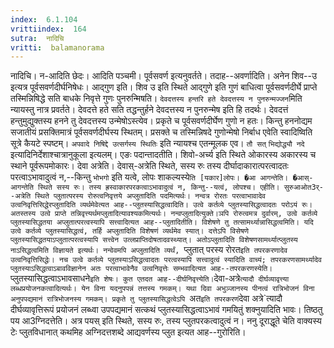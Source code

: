 ```yaml
---
index:  6.1.104
vrittiindex:  164
sutra:  नादिचि
vritti:  balamanorama 
---
```


नादिचि। न-आदिति छेदः। आदिति पञ्चमी। पूर्वसवर्ण इत्यनुवर्तते। तदाह--अवर्णादिति। अनेन शिव--उ इत्यत्र पूर्वसवर्णदीर्घनिषेधः। आद्गुण इति। शिव उ इति स्थिते आद्गुणे इति गुणं बाधित्वा पूर्वसवर्णदीर्घे प्राप्ते तस्मिन्निषिद्धे सति बाधके निवृत्ते गुणः पुनरुन्मिषति। `देवदत्तस्य हन्तरि हते देवदत्तस्य न पुनरुन्मज्जन`मिति न्यायस्तु नात्र प्रवर्तते। देवदत्ते हते सति तद्धन्तुर्हने देवदत्तस्य न पुनरुन्मेष इति हि तदर्थः। देवदत्तं हन्तुमुद्युक्तस्य हनने तु देवदत्तस्य उन्मेषोऽस्त्येव। प्रकृते च पूर्वसवर्णदीर्घेण गुणो न हतः। किन्तु हननोद्यम सजातीयं प्रसक्तिमात्रं पूर्वसवर्णदीर्घस्य स्थितम्। प्रसक्ते च तस्मिन्निषदे गुणोन्मेषो निर्बाध एवेति स्वादिष्विति सूत्रे कैयटे स्पष्टम्। `अपवादे निषिद्दे उत्सर्गस्य स्थितिः` इति न्यायश्च एतन्मूलक एव। `तौ सत्` `भिद्योद्ध्यौ नदे` इत्यादिनिर्देशाश्चात्रानुकूला इत्यलम्। एङः पदान्तादतीति। शिवो-अर्च्य इति स्थिते ओकारस्य अकारस्य च स्थाने पूर्वरूपमोकारः। देवा अत्रेति। देवास्-अत्रेति स्थिते, सस्य रुः तस्य दीर्घादाकारात्परत्वादतः परत्वाऽभावादुत्वं न,--किन्तु `भोभगो` इति यत्वे, लोपः शाकल्यस्ये`ति [यकार]लोपः। �आ आगन्तेति। �आस्-आगन्तेति स्थिते सस्य रुः। तस्य ह्रस्वाकारपरकत्वाऽभावादुत्वं न, किन्तु--यत्वं, लोपश्च। एहीति। सुरुआओत3र्--अत्रेति स्थिते प्लुतात्परस्य रोरुत्वनिवृत्तये अप्लुतादिति पदमित्यर्थः। नन्वत्र रोरतः परत्वाभावादेव उत्वनिवृत्तिसिद्धेरप्लुतादिति व्यर्थमेवेत्यत आह--प्लुतस्यासिद्धत्वादिति। उत्वे कर्तव्ये प्लुतस्यासिद्धत्वादतः परोऽयं रुः। अतस्तस्य उत्वे प्राप्ते तन्निवृत्त्यर्थमप्लुतादित्यावश्यकमित्यर्थः। नन्वप्लुतादित्युक्ते।ञपि रोरुत्वमत्र दुर्वारम्, उत्वे कर्तव्ये प्लुतस्यासिद्धतया अप्लुतात्परत्वस्यापि सत्त्वादित्यत आह--प्लुतादितीति। विशेषणे तु तत्सामर्थ्यान्नासिद्धत्वमिति। यदि उत्वे कर्तव्ये प्लुतस्यासिद्धत्वं, तर्हि अप्लुतादिति विशेषणं व्यर्थमेव स्यात्। दत्तेऽपि विसेषणे प्लुतस्यासिद्धतयाऽप्लुतात्परत्वस्यापि सत्त्वेन उत्लप्राप्तिदोषतादवस्थ्यात्। अतोऽप्लुतादिति विशेषणसामर्थ्यात्प्लुतस्य नाऽसिद्धत्वमिति विज्ञायते इत्यर्थः। नन्वेवमपि अप्लुतादिति व्यर्थं, `प्लुतात् परस्य रोरत` इति तपरकरणादेव उत्वनिवृत्तिसिद्धेः। नच उत्वे कर्तव्ये प्लुतस्याऽसिद्धत्वादतः परत्वस्यापि सत्त्वादुत्वं स्यादिति वाच्यं; तपरकरणसामर्थ्यादेव प्लुतस्याऽसिद्धत्वाऽबावविज्ञानेन अतः परत्वाभावेनैव उत्वनिवृत्तेः सम्भवादित्यत आह--तपरकरणस्येति। `प्लुतस्यासिद्धत्वाऽभावसाधने` इति शेषः। कुत एतदत आह--दीर्घनिवृत्त्येति। `देवा-अत्रे`त्यादौ दीर्घव्यावृत्त्या लब्धप्रयोजनकत्वादित्यर्थः। येन विना यदनुपपन्नं तत्तस्य गमकम्। यथा दिवा अभुञ्जानस्य पीनत्वं रात्रिभोजनं विना अनुपपद्यमानं रात्रिभोजनस्य गमकम्। प्रकृते तु प्लुतस्यासिद्धत्वेऽपि `अत` इति तपरकरणं `देवा अत्रे`त्यादौ दीर्घव्यावृत्तिरूपं प्रयोजनं लब्ध्वा उपपद्यमानं सत्कथं प्लुतस्यासिद्धत्वाऽभावं गमयितुं शक्नुयादिति भावः। तिष्ठतु पय आ3ग्निदत्तेति। अत्र पयस् इति स्थिते, सस्य रुः, तस्य प्लुतपरकत्वादुत्वं न। ननु दूराद्धूते चेति वाक्यस्य टेः प्लुतविधानात् कथमिह अग्निदत्तशब्दे आद्यवर्णस्य प्लुत इत्यत आह--गुरोरिति।

